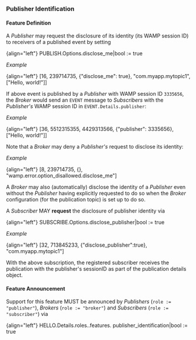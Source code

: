 ### Publisher Identification

#### Feature Definition

A *Publisher* may request the disclosure of its identity (its WAMP session ID) to receivers of a published event by setting

{align="left"}
        PUBLISH.Options.disclose_me|bool := true

*Example*

{align="left"}
        [16, 239714735, {"disclose_me": true}, "com.myapp.mytopic1",
            ["Hello, world!"]]

If above event is published by a *Publisher* with WAMP session ID `3335656`, the *Broker* would send an `EVENT` message to *Subscribers* with the *Publisher's* WAMP session ID in `EVENT.Details.publisher`:

*Example*

{align="left"}
        [36, 5512315355, 4429313566, {"publisher": 3335656},
            ["Hello, world!"]]

Note that a *Broker* may deny a *Publisher's* request to disclose its identity:

*Example*

{align="left"}
        [8, 239714735, {}, "wamp.error.option_disallowed.disclose_me"]

A *Broker* may also (automatically) disclose the identity of a *Publisher* even without the *Publisher* having explicitly requested to do so when the *Broker* configuration (for the publication topic) is set up to do so.

A *Subscriber* MAY **request** the disclosure of publisher identity via

{align="left"}
        SUBSCRIBE.Options.disclose_publisher|bool := true

*Example*

{align="left"}
        [32, 713845233, {"disclose_publisher":true}, "com.myapp.mytopic1"]

With the above subscription, the registered subscriber receives the publication
with the publisher's sessionID as part of the publication details object.

#### Feature Announcement

Support for this feature MUST be announced by *Publishers* (`role := "publisher"`), *Brokers* (`role := "broker"`) and *Subscribers* (`role := "subscriber"`) via

{align="left"}
        HELLO.Details.roles.<role>.features.
            publisher_identification|bool := true
